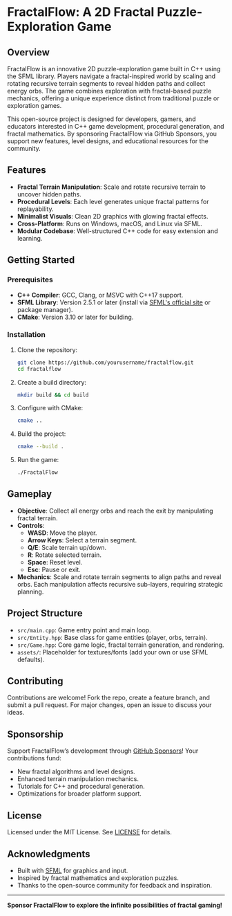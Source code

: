 # FractalFlow: A 2D Fractal Puzzle-Exploration Game

## Overview
FractalFlow is an innovative 2D puzzle-exploration game built in C++ using the SFML library. Players navigate a fractal-inspired world by scaling and rotating recursive terrain segments to reveal hidden paths and collect energy orbs. The game combines exploration with fractal-based puzzle mechanics, offering a unique experience distinct from traditional puzzle or exploration games.

This open-source project is designed for developers, gamers, and educators interested in C++ game development, procedural generation, and fractal mathematics. By sponsoring FractalFlow via GitHub Sponsors, you support new features, level designs, and educational resources for the community.

## Features
- **Fractal Terrain Manipulation**: Scale and rotate recursive terrain to uncover hidden paths.
- **Procedural Levels**: Each level generates unique fractal patterns for replayability.
- **Minimalist Visuals**: Clean 2D graphics with glowing fractal effects.
- **Cross-Platform**: Runs on Windows, macOS, and Linux via SFML.
- **Modular Codebase**: Well-structured C++ code for easy extension and learning.

## Getting Started

### Prerequisites
- **C++ Compiler**: GCC, Clang, or MSVC with C++17 support.
- **SFML Library**: Version 2.5.1 or later (install via [SFML's official site](https://www.sfml-dev.org/) or package manager).
- **CMake**: Version 3.10 or later for building.

### Installation
1. Clone the repository:
   ```bash
   git clone https://github.com/yourusername/fractalflow.git
   cd fractalflow
   ```
2. Create a build directory:
   ```bash
   mkdir build && cd build
   ```
3. Configure with CMake:
   ```bash
   cmake ..
   ```
4. Build the project:
   ```bash
   cmake --build .
   ```
5. Run the game:
   ```bash
   ./FractalFlow
   ```

## Gameplay
- **Objective**: Collect all energy orbs and reach the exit by manipulating fractal terrain.
- **Controls**:
  - **WASD**: Move the player.
  - **Arrow Keys**: Select a terrain segment.
  - **Q/E**: Scale terrain up/down.
  - **R**: Rotate selected terrain.
  - **Space**: Reset level.
  - **Esc**: Pause or exit.
- **Mechanics**: Scale and rotate terrain segments to align paths and reveal orbs. Each manipulation affects recursive sub-layers, requiring strategic planning.

## Project Structure
- `src/main.cpp`: Game entry point and main loop.
- `src/Entity.hpp`: Base class for game entities (player, orbs, terrain).
- `src/Game.hpp`: Core game logic, fractal terrain generation, and rendering.
- `assets/`: Placeholder for textures/fonts (add your own or use SFML defaults).

## Contributing
Contributions are welcome! Fork the repo, create a feature branch, and submit a pull request. For major changes, open an issue to discuss your ideas.

## Sponsorship
Support FractalFlow’s development through [GitHub Sponsors](https://github.com/sponsors/yourusername)! Your contributions fund:
- New fractal algorithms and level designs.
- Enhanced terrain manipulation mechanics.
- Tutorials for C++ and procedural generation.
- Optimizations for broader platform support.

## License
Licensed under the MIT License. See [LICENSE](LICENSE) for details.

## Acknowledgments
- Built with [SFML](https://www.sfml-dev.org/) for graphics and input.
- Inspired by fractal mathematics and exploration puzzles.
- Thanks to the open-source community for feedback and inspiration.

---

**Sponsor FractalFlow to explore the infinite possibilities of fractal gaming!**
